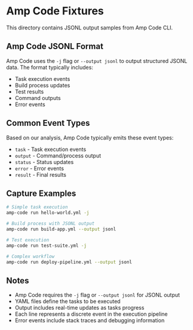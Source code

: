 # Amp Code Fixtures

This directory contains JSONL output samples from Amp Code CLI.

## Amp Code JSONL Format

Amp Code uses the `-j` flag or `--output jsonl` to output structured JSONL data. The format typically includes:

- Task execution events
- Build process updates
- Test results
- Command outputs
- Error events

## Common Event Types

Based on our analysis, Amp Code typically emits these event types:

- `task` - Task execution events
- `output` - Command/process output
- `status` - Status updates
- `error` - Error events
- `result` - Final results

## Capture Examples

```bash
# Simple task execution
amp-code run hello-world.yml -j

# Build process with JSONL output
amp-code run build-app.yml --output jsonl

# Test execution
amp-code run test-suite.yml -j

# Complex workflow
amp-code run deploy-pipeline.yml --output jsonl
```

## Notes

- Amp Code requires the `-j` flag or `--output jsonl` for JSONL output
- YAML files define the tasks to be executed
- Output includes real-time updates as tasks progress
- Each line represents a discrete event in the execution pipeline
- Error events include stack traces and debugging information